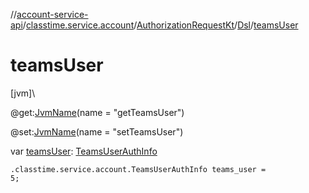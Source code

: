 //[account-service-api](../../../../index.md)/[classtime.service.account](../../index.md)/[AuthorizationRequestKt](../index.md)/[Dsl](index.md)/[teamsUser](teams-user.md)

# teamsUser

[jvm]\

@get:[JvmName](https://kotlinlang.org/api/latest/jvm/stdlib/kotlin.jvm/-jvm-name/index.html)(name = &quot;getTeamsUser&quot;)

@set:[JvmName](https://kotlinlang.org/api/latest/jvm/stdlib/kotlin.jvm/-jvm-name/index.html)(name = &quot;setTeamsUser&quot;)

var [teamsUser](teams-user.md): [TeamsUserAuthInfo](../../-teams-user-auth-info/index.md)

<code>.classtime.service.account.TeamsUserAuthInfo teams_user = 5;</code>
